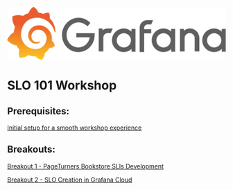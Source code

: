 ![Grafana Logo](grafana.png) 

# SLO 101 Workshop

## Prerequisites:
[Initial setup for a smooth workshop experience](other/workshop-prerequisites.md)

## Breakouts:
[Breakout 1 - PageTurners Bookstore SLIs Development](lab1/Breakout_1_Case_Study.md)

[Breakout 2 - SLO Creation in Grafana Cloud](lab2/Breakout_2_SLO_Creation_in_Grafana_Cloud.md)